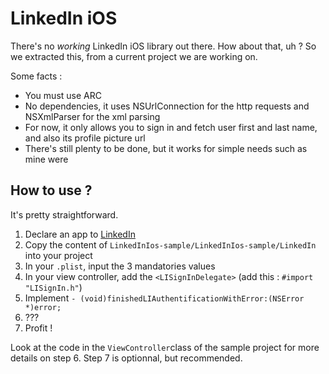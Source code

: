 LinkedIn iOS
===

There's no *working* LinkedIn iOS library out there. How about that, uh ? So we extracted this, from a current project we are working on.

Some facts : 

  - You must use ARC
  - No dependencies, it uses NSUrlConnection for the http requests and NSXmlParser for the xml parsing
  - For now, it only allows you to sign in and fetch user first and last name, and also its profile picture url
  - There's still plenty to be done, but it works for simple needs such as mine were

How to use ?
---

It's pretty straightforward. 

  1. Declare an app to [LinkedIn](https://www.linkedin.com/secure/developer)
  2. Copy the content of `LinkedInIos-sample/LinkedInIos-sample/LinkedIn` into your project
  3. In your `.plist`, input the 3 mandatories values
  4. In your view controller, add the `<LISignInDelegate>` (add this : `#import "LISignIn.h"`)
  5. Implement `- (void)finishedLIAuthentificationWithError:(NSError *)error;`
  6. ???
  7. Profit !

Look at the code in the `ViewController`class of the sample project for more details on step 6. Step 7 is optionnal, but recommended.
